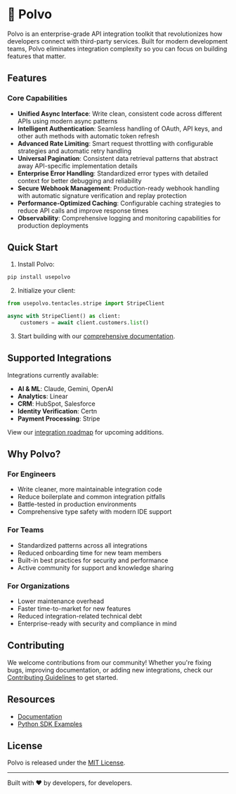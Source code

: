 # 🐙 Polvo

Polvo is an enterprise-grade API integration toolkit that revolutionizes how developers connect with third-party services. Built for modern development teams, Polvo eliminates integration complexity so you can focus on building features that matter.

## Features

### Core Capabilities

- **Unified Async Interface**: Write clean, consistent code across different APIs using modern async patterns
- **Intelligent Authentication**: Seamless handling of OAuth, API keys, and other auth methods with automatic token refresh
- **Advanced Rate Limiting**: Smart request throttling with configurable strategies and automatic retry handling
- **Universal Pagination**: Consistent data retrieval patterns that abstract away API-specific implementation details
- **Enterprise Error Handling**: Standardized error types with detailed context for better debugging and reliability
- **Secure Webhook Management**: Production-ready webhook handling with automatic signature verification and replay protection
- **Performance-Optimized Caching**: Configurable caching strategies to reduce API calls and improve response times
- **Observability**: Comprehensive logging and monitoring capabilities for production deployments

## Quick Start

1. Install Polvo:
```bash
pip install usepolvo
```

2. Initialize your client:
```python
from usepolvo.tentacles.stripe import StripeClient

async with StripeClient() as client:
    customers = await client.customers.list()
```

3. Start building with our [comprehensive documentation](https://docs.usepolvo.com).

## Supported Integrations

Integrations currently available:

- **AI & ML**: Claude, Gemini, OpenAI
- **Analytics**: Linear
- **CRM**: HubSpot, Salesforce
- **Identity Verification**: Certn
- **Payment Processing**: Stripe

View our [integration roadmap](https://github.com/usepolvo/polvo/blob/main/ROADMAP.md) for upcoming additions.

## Why Polvo?

### For Engineers
- Write cleaner, more maintainable integration code
- Reduce boilerplate and common integration pitfalls
- Battle-tested in production environments
- Comprehensive type safety with modern IDE support

### For Teams
- Standardized patterns across all integrations
- Reduced onboarding time for new team members
- Built-in best practices for security and performance
- Active community for support and knowledge sharing

### For Organizations
- Lower maintenance overhead
- Faster time-to-market for new features
- Reduced integration-related technical debt
- Enterprise-ready with security and compliance in mind

## Contributing

We welcome contributions from our community! Whether you're fixing bugs, improving documentation, or adding new integrations, check our [Contributing Guidelines](https://github.com/usepolvo/polvo/blob/main/CONTRIBUTING.md) to get started.

## Resources

- [Documentation](https://docs.usepolvo.com)
- [Python SDK Examples](https://github.com/polvo-python/examples)

## License

Polvo is released under the [MIT License](https://github.com/usepolvo/polvo/blob/main/LICENSE).

---

Built with ❤️ by developers, for developers.
